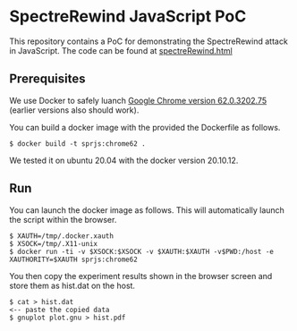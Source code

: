 # SpectreRewind JavaScript PoC

This repository contains a PoC for demonstrating the SpectreRewind attack in JavaScript. The code can be found at [spectreRewind.html](./spectreRewind.html)

## Prerequisites

We use Docker to safely luanch [Google Chrome version 62.0.3202.75](https://www.slimjet.com/chrome/download-chrome.php?file=lnx%2Fchrome64_62.0.3202.75.deb) (earlier versions also should work).

You can build a docker image with the provided the Dockerfile as follows.

```
$ docker build -t sprjs:chrome62 .
```
We tested it on ubuntu 20.04 with the docker version 20.10.12.

## Run

You can launch the docker image as follows. This will automatically launch the script within the browser.

```
$ XAUTH=/tmp/.docker.xauth
$ XSOCK=/tmp/.X11-unix
$ docker run -ti -v $XSOCK:$XSOCK -v $XAUTH:$XAUTH -v$PWD:/host -e XAUTHORITY=$XAUTH sprjs:chrome62
```
You then copy the experiment results shown in the browser screen and store them as hist.dat on the host.

```
$ cat > hist.dat
<-- paste the copied data
$ gnuplot plot.gnu > hist.pdf
```